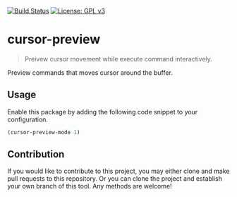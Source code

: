 [![Build Status](https://travis-ci.com/jcs-elpa/cursor-preview.svg?branch=master)](https://travis-ci.com/jcs-elpa/cursor-preview)
[![License: GPL v3](https://img.shields.io/badge/License-GPL%20v3-blue.svg)](https://www.gnu.org/licenses/gpl-3.0)

# cursor-preview
> Preivew cursor movement while execute command interactively.

Preview commands that moves cursor around the buffer.

## Usage

Enable this package by adding the following code snippet to your configuration.

```el
(cursor-preview-mode 1)
```

## Contribution

If you would like to contribute to this project, you may either
clone and make pull requests to this repository. Or you can
clone the project and establish your own branch of this tool.
Any methods are welcome!
